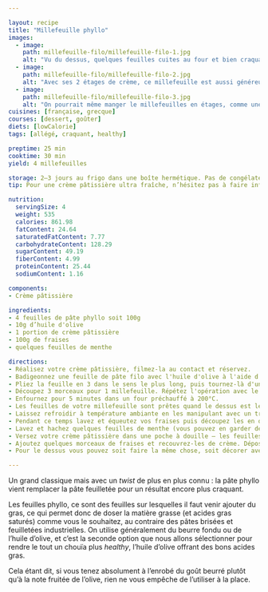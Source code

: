 ```yaml
---

layout: recipe
title: "Millefeuille phyllo"
images:
  - image:
    path: millefeuille-filo/millefeuille-filo-1.jpg
    alt: "Vu du dessus, quelques feuilles cuites au four et bien craquantes, une crème pâtissière généreuse, des morceaux de fraises et quelques feuilles de menthe."
  - image:
    path: millefeuille-filo/millefeuille-filo-2.jpg
    alt: "Avec ses 2 étages de crème, ce millefeuille est aussi généreux que celui que vous trouverez dans le commerce, et avec des morceaux de fruits pour apporter un petit peps en plus."
  - image:
    path: millefeuille-filo/millefeuille-filo-3.jpg
    alt: "On pourrait même manger le millefeuilles en étages, comme une tartine. Et c'est d’ailleurs peut-être le moyen le moins bordélique de le manger quand on y pense."
cuisines: [française, grecque]
courses: [dessert, goûter]
diets: [lowCalorie]
tags: [allégé, craquant, healthy]

preptime: 25 min
cooktime: 30 min
yield: 4 millefeuilles

storage: 2–3 jours au frigo dans une boîte hermétique. Pas de congélateur car la crème pâtissière ne peut se congeler.
tip: Pour une crème pâtissière ultra fraîche, n’hésitez pas à faire infuser des feuilles de menthe dans le lait avant de la préparer.

nutrition:
  servingSize: 4
  weight: 535
  calories: 861.98
  fatContent: 24.64
  saturatedFatContent: 7.77
  carbohydrateContent: 128.29
  sugarContent: 49.19
  fiberContent: 4.99
  proteinContent: 25.44
  sodiumContent: 1.16

components: 
- Crème pâtissière

ingredients:
- 4 feuilles de pâte phyllo soit 100g
- 10g d’huile d'olive
- 1 portion de crème pâtissière
- 100g de fraises
- quelques feuilles de menthe

directions:
- Réalisez votre crème pâtissière, filmez-la au contact et réservez.
- Badigeonnez une feuille de pâte filo avec l'huile d'olive à l'aide d'un pinceau, déposez une seconde feuille par dessus et répétez l'opération. 
- Pliez la feuille en 3 dans le sens le plus long, puis tournez-là d'un quart de tour et pliez en 2 cette fois-ci. 
- Découpez 3 morceaux pour 1 millefeuille. Répétez l'opération avec le second duo de feuilles. 
- Enfournez pour 5 minutes dans un four préchauffé à 200°C. 
- Les feuilles de votre millefeuille sont prêtes quand le dessus est légèrement doré. 
- Laissez refroidir à température ambiante en les manipulant avec un très grand soin pour ne pas les briser. 
- Pendant ce temps lavez et équeutez vos fraises puis découpez les en quarts. 
- Lavez et hachez quelques feuilles de menthe (vous pouvez en garder des complètes pour la décoration) et incorporez les morceaux à votre crème pâtissière. 
- Versez votre crème pâtissière dans une poche à douille – les feuilles de pâte Filo sont trop fragiles pour ajouter la crème à l'arrache – et déposez une couche sur une première feuille de pâte. 
- Ajoutez quelques morceaux de fraises et recouvrez-les de crème. Déposez une seconde feuille en appuyant très délicatement pour qu'elle se colle à la crème et répétez l'opération. 
- Pour le dessus vous pouvez soit faire la même chose, soit décorer avec du sucre glace, etc. 

---
```


Un grand classique mais avec un <i lang="en">twist</i> de plus en plus connu&nbsp;: la pâte phyllo vient remplacer la pâte feuilletée pour un résultat encore plus craquant.

Les feuilles phyllo, ce sont des feuilles sur lesquelles il faut venir ajouter du gras, ce qui permet donc de doser la matière grasse (et acides gras saturés) comme vous le souhaitez, au contraire des pâtes brisées et feuilletées industrielles. On utilise généralement du beurre fondu ou de l’huile d’olive, et c’est la seconde option que nous allons sélectionner pour rendre le tout un chouïa plus <i lang="en">healthy</i>, l’huile d’olive offrant des bons acides gras.

Cela étant dit, si vous tenez absolument à l’enrobé du goût beurré plutôt qu’à la note fruitée de l’olive, rien ne vous empêche de l’utiliser à la place.